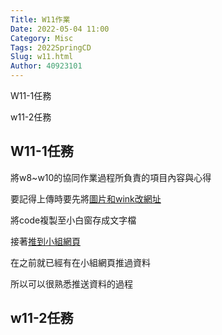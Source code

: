 ```yaml
---
Title: W11作業
Date: 2022-05-04 11:00
Category: Misc
Tags: 2022SpringCD
Slug: w11.html
Author: 40923101
---
```


W11-1任務

w11-2任務


<!-- PELICAN_END_SUMMARY -->

W11-1任務
----

將w8~w10的協同作業過程所負責的項目內容與心得

要記得上傳時要先將[圖片和wink改網址]

將code複製至小白窗存成文字檔

接著[推到小組網頁]

在之前就已經有在小組網頁推過資料

所以可以很熟悉推送資料的過程



[圖片和wink改網址]:https://a40923101.github.io/cd2022/images/21.png
[推到小組網頁]:https://a40923101.github.io/cd2022/images/19.png

w11-2任務
----







